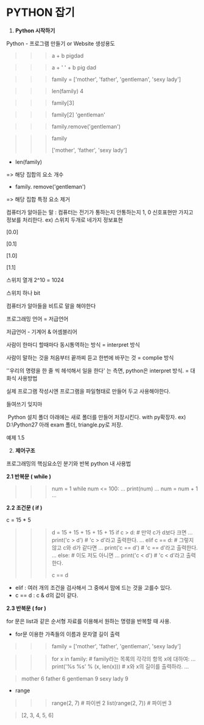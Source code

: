 # PYTHON 잡기

1. **Python 시작하기**

Python - 프로그램 만들기 or Website 생성용도

>>> a + b
>>> pigdad	

>>> a + ' ' + b
>>> pig dad

> >> family = ['mother', 'father', 'gentleman', 'sexy lady']

>>> len(family)
>>> 4

> >> family[3]

>>> family[2]
>>> 'gentleman'

> >> family.remove('gentleman')

>>> family
>>>
>>> ['mother', 'father', 'sexy lady']

- len(family)

=> 해당 집합의 요소 개수

- family. remove('gentleman')

=> 해당 집합 특정 요소 제거



컴퓨터가 알아듣는 말 : 컴퓨터는 전기가 통하는지 안통하는지 1, 0 신호표현만 가지고 정보를 처리한다. ex) 스위치 두개로 네가지 정보표현

[0.0]

[0.1]

[1.0]

[1.1]

스위치 열개 2^10 = 1024

스위치 하나 bit

컴퓨터가 알아들을 비트로 말을 해야한다

프로그래밍 언어 = 저급언어

저급언어 - 기계어 & 어셈블리어

사람이 한마디 할때마다 동시통역하는 방식 = interpret 방식

사람이 말하는 것을 처음부터 끝까찌 듣고 한번에 바꾸는 것 = complie 방식

''우리의 명령을 한 줄 씩 헤석해서 일을 한다' 는 측면, python은 interpret 방식. = 대화식 사용방법

실제 프로그램 작성시엔 프로그램을 파일형태로 만들어 두고 사용해야한다. 

들여쓰기 잊지마 

​	Python  설치 폴더 아래에는 새로 폴더를 만들어 저장시킨다. with py확장자. ex) D:\Python27 아래 exam 폴더, triangle.py로 저장.

예제 1.5



2. **제어구조**

프로그래밍의 핵심요소인 분기와 반복 python 내 사용법



**2.1 반복문 ( while )**

>>> num = 1
>>> while num <= 100:
>>> ...     print(num)
>>> ...     num = num + 1
>>> ...



**2.2 조건문 ( if )**

 c = 15 * 5
>>> d = 15 + 15 + 15 + 15 + 15
>>> if c > d:                      # 만약 c가 d보다 크면
>>> ...     print('c > d')             # 'c > d'라고 출력한다.
>>> ... elif c == d:                   # 그렇지 않고 c와 d가 같다면
>>> ...     print('c == d')            # 'c == d'라고 출력한다.
>>> ... else:                          # 이도 저도 아니면
>>> ...     print('c < d')             # 'c < d'라고 출력한다.
>>>
>>>
>>>
>>> c == d

* elif : 여러 개의 조건을 검사해서 그 중에서 맘에 드는 것을 고를수 있다.
* c == d : c & d의 값이 같다. 



**2.3 반복문 ( for )**

for 문은 list과 같은 순서형 자료를 이용해서 원하는 명령을 반복할 때 사용.

* for문 이용한 가족들의 이름과 문자열 길이 출력

> >> family = ['mother', 'father', 'gentleman', 'sexy lady']

>>> for x in family:                    # family라는 목록의 각각의 항목 x에 대하여:
>>> ...     print('%s %s' % (x, len(x)))    # x와 x의 길이를 출력하라.
>>> ...

> mother 6
> father 6
> gentleman 9
> sexy lady 9



* range

>>> range(2, 7)         # 파이썬 2
>>> list(range(2, 7))   # 파이썬 3

> [2, 3, 4, 5, 6]

